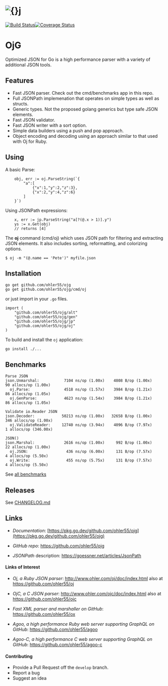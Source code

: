 # [![{}j](http://www.ohler.com/dev/images/ojg_comet.jpg)](https://github.com/ohler55/ojg)

[![Build Status](https://img.shields.io/travis/ohler55/ojg/master.svg?logo=travis)](http://travis-ci.org/ohler55/ojg?branch=master)[![Coverage Status](https://coveralls.io/repos/github/ohler55/ojg/badge.svg?branch=master)](https://coveralls.io/github/ohler55/ojg?branch=master)

# OjG

Optimized JSON for Go is a high performance parser with a variety of
additional JSON tools.

## Features

 - Fast JSON parser. Check out the cmd/benchmarks app in this repo.
 - Full JSONPath implemenation that operates on simple types as well as structs.
 - Generic types. Not the proposed golang generics but type safe JSON elements.
 - Fast JSON validator.
 - Fast JSON writer with a sort option.
 - Simple data builders using a push and pop approach.
 - Object encoding and decoding using an approach similar to that used with Oj for Ruby.

## Using

A basic Parse:

```golang
    obj, err := oj.ParseString(`{
        "a":[
            {"x":1,"y":2,"z":3},
            {"x":2,"y":4,"z":6}
        ]
    }`)
```

Using JSONPath expressions:

```golang
    x, err := jp.ParseString("a[?(@.x > 1)].y")
    ys := x.Get(obj)
    // returns [4]
```

The **oj** command (cmd/oj) which uses JSON path for filtering and
extracting JSON elements. It also includes sorting, reformatting, and
colorizing options.

```
$ oj -m "(@.name == 'Pete')" myfile.json

```

## Installation
```
go get github.com/ohler55/ojg
go get github.com/ohler55/ojg/cmd/oj

```

or just import in your `.go` files.

```
import (
    "github.com/ohler55/ojg/alt"
    "github.com/ohler55/ojg/gen"
    "github.com/ohler55/ojg/jp"
    "github.com/ohler55/ojg/oj"
)
```

To build and install the `oj` application:

```
go install ./...
```

## Benchmarks

```
Parse JSON
json.Unmarshal:           7104 ns/op (1.00x)    4808 B/op (1.00x)      90 allocs/op (1.00x)
  oj.Parse:               4518 ns/op (1.57x)    3984 B/op (1.21x)      86 allocs/op (1.05x)
  oj.GenParse:            4623 ns/op (1.54x)    3984 B/op (1.21x)      86 allocs/op (1.05x)

Validate io.Reader JSON
json.Decoder:            50213 ns/op (1.00x)   32658 B/op (1.00x)     346 allocs/op (1.00x)
  oj.ValidateReader:     12740 ns/op (3.94x)    4096 B/op (7.97x)       1 allocs/op (346.00x)

JSON()
json.Marshal:             2616 ns/op (1.00x)     992 B/op (1.00x)      22 allocs/op (1.00x)
  oj.JSON:                 436 ns/op (6.00x)     131 B/op (7.57x)       4 allocs/op (5.50x)
  oj.Write:                455 ns/op (5.75x)     131 B/op (7.57x)       4 allocs/op (5.50x)
```

See [all benchmarks](benchmarks.md)

## Releases

See [CHANGELOG.md](CHANGELOG.md)

## Links

- *Documentation*: [https://pkg.go.dev/github.com/ohler55/ojg](https://pkg.go.dev/github.com/ohler55/ojg)

- *GitHub* *repo*: https://github.com/ohler55/ojg

- *JSONPath* description: https://goessner.net/articles/JsonPath

#### Links of Interest

 - *Oj, a Ruby JSON parser*: http://www.ohler.com/oj/doc/index.html also at https://github.com/ohler55/oj

 - *OjC, a C JSON parser*: http://www.ohler.com/ojc/doc/index.html also at https://github.com/ohler55/ojc

 - *Fast XML parser and marshaller on GitHub*: https://github.com/ohler55/ox

 - *Agoo, a high performance Ruby web server supporting GraphQL on GitHub*: https://github.com/ohler55/agoo

 - *Agoo-C, a high performance C web server supporting GraphQL on GitHub*: https://github.com/ohler55/agoo-c

#### Contributing

+ Provide a Pull Request off the `develop` branch.
+ Report a bug
+ Suggest an idea
